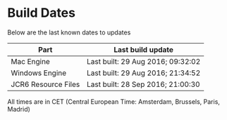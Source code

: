 # Build Dates

Below are the last known dates to updates

Part | Last build update
-----|-----
Mac Engine | Last built: 29 Aug 2016; 09:32:02
Windows Engine | Last built: 29 Aug 2016; 21:34:52
JCR6 Resource Files | Last built: 28 Sep 2016; 21:00:30
All times are in CET (Central European Time: Amsterdam, Brussels, Paris, Madrid)



